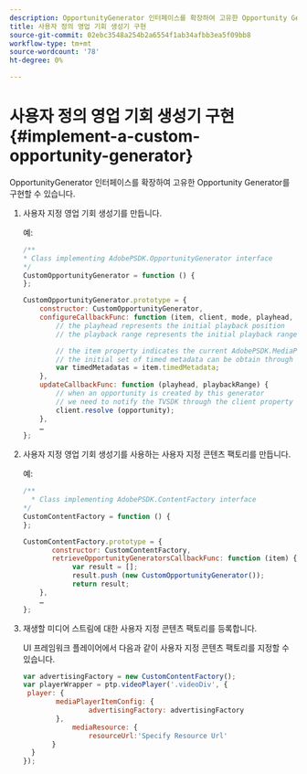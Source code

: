 ```yaml
---
description: OpportunityGenerator 인터페이스를 확장하여 고유한 Opportunity Generator를 구현할 수 있습니다.
title: 사용자 정의 영업 기회 생성기 구현
source-git-commit: 02ebc3548a254b2a6554f1ab34afbb3ea5f09bb8
workflow-type: tm+mt
source-wordcount: '78'
ht-degree: 0%

---
```


# 사용자 정의 영업 기회 생성기 구현{#implement-a-custom-opportunity-generator}

OpportunityGenerator 인터페이스를 확장하여 고유한 Opportunity Generator를 구현할 수 있습니다.

1. 사용자 지정 영업 기회 생성기를 만듭니다.

   예:

   ```js
   /** 
   * Class implementing AdobePSDK.OpportunityGenerator interface 
   */ 
   CustomOpportunityGenerator = function () { 
   }; 
   
   CustomOpportunityGenerator.prototype = { 
       constructor: CustomOpportunityGenerator, 
       configureCallbackFunc: function (item, client, mode, playhead, playbackRange) {  
           // the playhead represents the initial playback position 
           // the playback range represents the initial playback range 
   
           // the item property indicates the current AdobePSDK.MediaPlayerItem associated with this generator 
           // the initial set of timed metadata can be obtain through the item property 
           var timedMetadatas = item.timedMetadata; 
       }, 
       updateCallbackFunc: function (playhead, playbackRange) { 
           // when an opportunity is created by this generator 
           // we need to notify the TVSDK through the client property 
           client.resolve (opportunity); 
       }, 
       … 
   }; 
   ```

1. 사용자 지정 영업 기회 생성기를 사용하는 사용자 지정 콘텐츠 팩토리를 만듭니다.

   예:

   ```js
   /** 
     * Class implementing AdobePSDK.ContentFactory interface 
   */ 
   CustomContentFactory = function () { 
   }; 
   
   CustomContentFactory.prototype = { 
          constructor: CustomContentFactory, 
          retrieveOpportunityGeneratorsCallbackFunc: function (item) { 
               var result = []; 
               result.push (new CustomOpportunityGenerator()); 
               return result; 
       }, 
       … 
   }; 
   ```

1. 재생할 미디어 스트림에 대한 사용자 지정 콘텐츠 팩토리를 등록합니다.

   UI 프레임워크 플레이어에서 다음과 같이 사용자 지정 콘텐츠 팩토리를 지정할 수 있습니다.

   ```js
   var advertisingFactory = new CustomContentFactory(); 
   var playerWrapper = ptp.videoPlayer('.videoDiv', { 
    player: { 
           mediaPlayerItemConfig: { 
                   advertisingFactory: advertisingFactory 
           }, 
               mediaResource: { 
                   resourceUrl:'Specify Resource Url' 
          } 
     } 
   }); 
   ```
